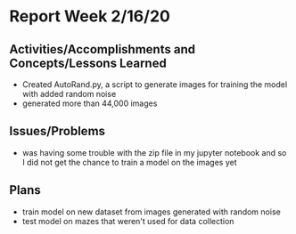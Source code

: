 # Report Week 2/16/20
## Activities/Accomplishments and Concepts/Lessons Learned
* Created AutoRand.py, a script to generate images for training the model with added random noise
* generated more than 44,000 images
## Issues/Problems
* was having some trouble with the zip file in my jupyter notebook and so I did not get the chance to train a model on the images yet
## Plans
* train model on new dataset from images generated with random noise
* test model on mazes that weren't used for data collection
